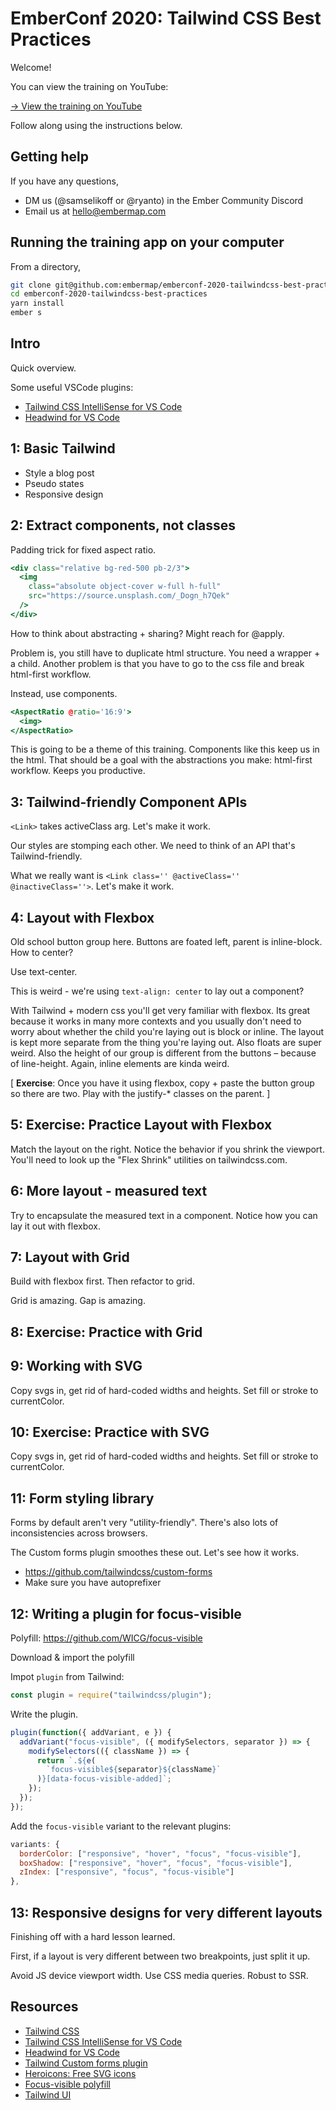# EmberConf 2020: Tailwind CSS Best Practices

Welcome!

You can view the training on YouTube:

[→ View the training on YouTube](https://www.youtube.com/watch?v=eTdYzNMPn1o)

Follow along using the instructions below.

## Getting help

If you have any questions,

- DM us (@samselikoff or @ryanto) in the Ember Community Discord
- Email us at hello@embermap.com

## Running the training app on your computer

From a directory,

```sh
git clone git@github.com:embermap/emberconf-2020-tailwindcss-best-practices.git
cd emberconf-2020-tailwindcss-best-practices
yarn install
ember s
```

## Intro

Quick overview.

Some useful VSCode plugins:

- [Tailwind CSS IntelliSense for VS Code](https://marketplace.visualstudio.com/items?itemName=bradlc.vscode-tailwindcss)
- [Headwind for VS Code](https://marketplace.visualstudio.com/items?itemName=heybourn.headwind)

## 1: Basic Tailwind

- Style a blog post
- Pseudo states
- Responsive design

## 2: Extract components, not classes

Padding trick for fixed aspect ratio.

```hbs
<div class="relative bg-red-500 pb-2/3">
  <img
    class="absolute object-cover w-full h-full"
    src="https://source.unsplash.com/_Dogn_h7Qek"
  />
</div>
```

How to think about abstracting + sharing? Might reach for @apply.

Problem is, you still have to duplicate html structure. You need a wrapper + a child. Another problem is that you have to go to the css file and break html-first workflow.

Instead, use components.

```hbs
<AspectRatio @ratio='16:9'>
  <img>
</AspectRatio>
```

This is going to be a theme of this training. Components like this keep us in the html. That should be a goal with the abstractions you make: html-first workflow. Keeps you productive.

## 3: Tailwind-friendly Component APIs

`<Link>` takes activeClass arg. Let's make it work.

Our styles are stomping each other. We need to think of an API that's Tailwind-friendly.

What we really want is `<Link class='' @activeClass='' @inactiveClass=''>`. Let's make it work.

## 4: Layout with Flexbox

Old school button group here. Buttons are foated left, parent is inline-block. How to center?

Use text-center.

This is weird - we're using `text-align: center` to lay out a component?

With Tailwind + modern css you'll get very familiar with flexbox. Its great because it works in many more contexts and you usually don't need to worry about whether the child you're laying out is block or inline. The layout is kept more separate from the thing you're laying out. Also floats are super weird. Also the height of our group is different from the buttons – because of line-height. Again, inline elements are kinda weird.

[ **Exercise**: Once you have it using flexbox, copy + paste the button group so there are two. Play with the justify-* classes on the parent. ]

## 5: Exercise: Practice Layout with Flexbox

Match the layout on the right. Notice the behavior if you shrink the viewport. You'll need to look up the "Flex Shrink" utilities on tailwindcss.com.

## 6: More layout - measured text

Try to encapsulate the measured text in a component. Notice how you can lay it out with flexbox.

## 7: Layout with Grid

Build with flexbox first. Then refactor to grid.

Grid is amazing. Gap is amazing.

## 8: Exercise: Practice with Grid

## 9: Working with SVG

Copy svgs in, get rid of hard-coded widths and heights. Set fill or stroke to currentColor.

## 10: Exercise: Practice with SVG

Copy svgs in, get rid of hard-coded widths and heights. Set fill or stroke to currentColor.

## 11: Form styling library

Forms by default aren't very "utility-friendly". There's also lots of inconsistencies across browsers.

The Custom forms plugin smoothes these out. Let's see how it works.

- https://github.com/tailwindcss/custom-forms
- Make sure you have autoprefixer

## 12: Writing a plugin for focus-visible

Polyfill: https://github.com/WICG/focus-visible

Download & import the polyfill

Impot `plugin` from Tailwind:

```js
const plugin = require("tailwindcss/plugin");
```

Write the plugin.

```js
plugin(function({ addVariant, e }) {
  addVariant("focus-visible", ({ modifySelectors, separator }) => {
    modifySelectors(({ className }) => {
      return `.${e(
        `focus-visible${separator}${className}`
      )}[data-focus-visible-added]`;
    });
  });
});
```

Add the `focus-visible` variant to the relevant plugins:

```js
variants: {
  borderColor: ["responsive", "hover", "focus", "focus-visible"],
  boxShadow: ["responsive", "hover", "focus", "focus-visible"],
  zIndex: ["responsive", "focus", "focus-visible"]
},
```

## 13: Responsive designs for very different layouts

Finishing off with a hard lesson learned.

First, if a layout is very different between two breakpoints, just split it up.

Avoid JS device viewport width. Use CSS media queries. Robust to SSR.

## Resources

- [Tailwind CSS](https://tailwindcss.com/)
- [Tailwind CSS IntelliSense for VS Code](https://marketplace.visualstudio.com/items?itemName=bradlc.vscode-tailwindcss)
- [Headwind for VS Code](https://marketplace.visualstudio.com/items?itemName=heybourn.headwind)
- [Tailwind Custom forms plugin](https://github.com/tailwindcss/custom-forms)
- [Heroicons: Free SVG icons](https://heroicons.dev/)
- [Focus-visible polyfill](https://github.com/WICG/focus-visible)
- [Tailwind UI](https://tailwindui.com)
